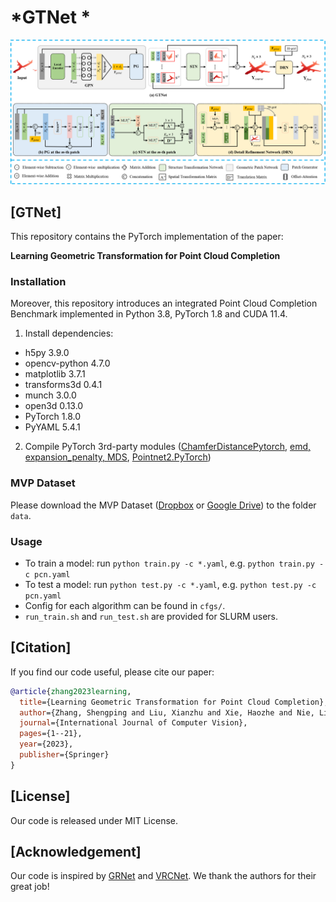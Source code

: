 # *GTNet * 
<p align="center"> 
<img src="images/GTNet-Overview.png">
</p>


## [GTNet]
This repository contains the PyTorch implementation of the paper:

**Learning Geometric Transformation for Point Cloud Completion**


### Installation
Moreover, this repository introduces an integrated Point Cloud Completion Benchmark implemented in Python 3.8, PyTorch 1.8 and CUDA 11.4. 

1. Install dependencies:
+ h5py 3.9.0
+ opencv-python 4.7.0
+ matplotlib 3.7.1
+ transforms3d 0.4.1
+ munch 3.0.0
+ open3d 0.13.0
+ PyTorch 1.8.0
+ PyYAML 5.4.1

2. Compile PyTorch 3rd-party modules ([ChamferDistancePytorch](https://github.com/ThibaultGROUEIX/ChamferDistancePytorch), [emd, expansion_penalty, MDS](https://github.com/Colin97/MSN-Point-Cloud-Completion), [Pointnet2.PyTorch](https://github.com/sshaoshuai/Pointnet2.PyTorch))


### MVP Dataset
Please download the MVP Dataset ([Dropbox](https://www.dropbox.com/sh/la0kwlqx4n2s5e3/AACjoTzt-_vlX6OF9mfSpFMra?dl=0&lst=) or [Google Drive](https://drive.google.com/drive/folders/1ylC-dYFM45KW4K9tPyljBSVyetazCEeH?usp=sharing)) to the folder `data`.


### Usage
+ To train a model: run `python train.py -c *.yaml`, e.g. `python train.py -c pcn.yaml`
+ To test a model: run `python test.py -c *.yaml`, e.g. `python test.py -c pcn.yaml`
+ Config for each algorithm can be found in `cfgs/`.
+ `run_train.sh` and `run_test.sh` are provided for SLURM users. 


## [Citation]
If you find our code useful, please cite our paper:
```bibtex
@article{zhang2023learning,
  title={Learning Geometric Transformation for Point Cloud Completion},
  author={Zhang, Shengping and Liu, Xianzhu and Xie, Haozhe and Nie, Liqiang and Zhou, Huiyu and Tao, Dacheng and Li, Xuelong},
  journal={International Journal of Computer Vision},
  pages={1--21},
  year={2023},
  publisher={Springer}
}
```


## [License]
Our code is released under MIT License.


## [Acknowledgement]
Our code is inspired by [GRNet](https://github.com/hzxie/GRNet) and [VRCNet](https://github.com/paul007pl/VRCNet).
We thank the authors for their great job!